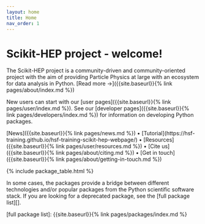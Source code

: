 ```yaml
---
layout: home
title: Home
nav_order: 1
---
```


# Scikit-HEP project - welcome!

The Scikit-HEP project is a community-driven and community-oriented project
with the aim of providing Particle Physics at large with an ecosystem for data
analysis in Python. [Read more →]({{site.baseurl}}{% link pages/about/index.md %})

New users can start with our
[user pages]({{site.baseurl}}{% link pages/user/index.md %}). See our
[developer pages]({{site.baseurl}}{% link pages/developers/index.md %})
for information on developing Python packages.

<div markdown="1" class="text-center text-delta fs-3">
[News]({{site.baseurl}}{% link pages/news.md %}) •
[Tutorial](https://hsf-training.github.io/hsf-training-scikit-hep-webpage/) •
[Resources]({{site.baseurl}}{% link pages/user/resources.md %}) •
[Cite us]({{site.baseurl}}{% link pages/about/citing.md %}) •
[Get in touch]({{site.baseurl}}{% link pages/about/getting-in-touch.md %})
</div>

{% include package_table.html %}

In some cases, the packages provide a bridge between different
technologies and/or popular packages from the Python scientific software
stack. If you are looking for a deprecated package, see the [full package list][].

[github-badge]: https://img.shields.io/badge/GitHub--blue?style=social&logo=GitHub
[github repository]: https://github.com/scikit-hep/
[gitter-skhep-link]: https://gitter.im/Scikit-HEP/community
[gitter-skhep-badge]: https://badges.gitter.im/Scikit-HEP/community.svg

[full package list]: {{site.baseurl}}{% link pages/packages/index.md %}
